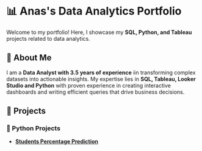 # 📊 Anas's Data Analytics Portfolio  

Welcome to my portfolio! Here, I showcase my **SQL, Python, and Tableau** projects related to data analytics.  

## 🔹 About Me  
I am a **Data Analyst with 3.5 years of experience** iin transforming complex datasets into actionable insights. My expertise lies in **SQL, Tableau, Looker Studio and Python** with proven experience in creating interactive dashboards and writing efficient queries that drive business decisions.  

## 🔹 Projects  
### **🐍 Python Projects**  
- **[Students Percentage Prediction](https://github.com/anasshekha/Anas-Portfolio/blob/main/supervised%20learning-.ipynb)**


